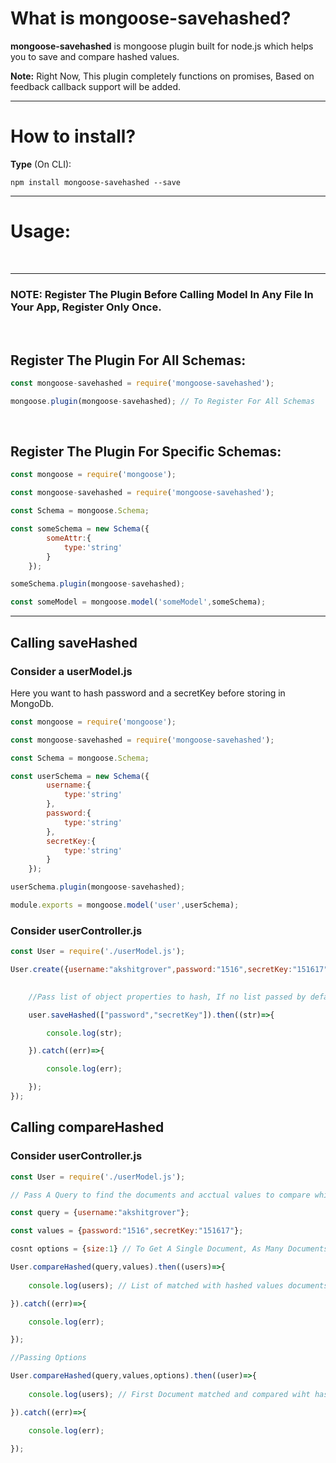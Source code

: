 # What is mongoose-savehashed?

<b>mongoose-savehashed</b> is mongoose plugin built for node.js which helps you to save and compare hashed values.

<b>Note:</b> Right Now, This plugin completely functions on promises, Based on feedback callback support will be added.

-----------

# How to install?

<b>Type</b> (On CLI):

```
npm install mongoose-savehashed --save
```

-----------

# Usage:

<br>

-----------

### <b>NOTE: Register The Plugin Before Calling Model In Any File In Your App, Register Only Once.</b>

<br>

## Register The Plugin For All Schemas:

```javascript
const mongoose-savehashed = require('mongoose-savehashed');

mongoose.plugin(mongoose-savehashed); // To Register For All Schemas
```

<br>

## Register The Plugin For Specific Schemas:

```javascript
const mongoose = require('mongoose');

const mongoose-savehashed = require('mongoose-savehashed');

const Schema = mongoose.Schema;

const someSchema = new Schema({
		someAttr:{
			type:'string'
		}
	});

someSchema.plugin(mongoose-savehashed);

const someModel = mongoose.model('someModel',someSchema);
```

-----------


## Calling saveHashed

### Consider a userModel.js

Here you want to hash password and a secretKey before storing in MongoDb.

```javascript
const mongoose = require('mongoose');

const mongoose-savehashed = require('mongoose-savehashed');

const Schema = mongoose.Schema;

const userSchema = new Schema({
		username:{
			type:'string'
		},
		password:{
			type:'string'
		},
		secretKey:{
			type:'string'
		}
	});

userSchema.plugin(mongoose-savehashed);

module.exports = mongoose.model('user',userSchema);
```

### Consider userController.js

```javascript
const User = require('./userModel.js');

User.create({username:"akshitgrover",password:"1516",secretKey:"151617"}).then((user)=>{
	

	//Pass list of object properties to hash, If no list passed by default "password" is chosen.

	user.saveHashed(["password","secretKey"]).then((str)=>{

		console.log(str);

	}).catch((err)=>{

		console.log(err);

	}); 
});
```

## Calling compareHashed

### Consider userController.js

```javascript
const User = require('./userModel.js');

// Pass A Query to find the documents and acctual values to compare which are hashed in MongoDb

const query = {username:"akshitgrover"};

const values = {password:"1516",secretKey:"151617"};

cosnt options = {size:1} // To Get A Single Document, As Many Documents Can Match (optional)

User.compareHashed(query,values).then((users)=>{
	
	console.log(users); // List of matched with hashed values documents.

}).catch((err)=>{

	console.log(err);

});

//Passing Options

User.compareHashed(query,values,options).then((user)=>{
	
	console.log(users); // First Document matched and compared wiht hashed values.

}).catch((err)=>{

	console.log(err);

});


```


